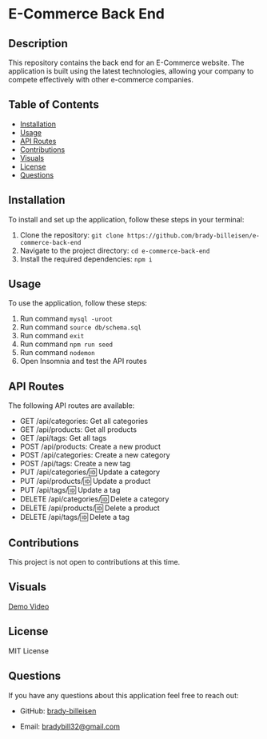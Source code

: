 # E-Commerce Back End

## Description
This repository contains the back end for an E-Commerce website. The application is built using the latest technologies, allowing your company to compete effectively with other e-commerce companies.
## Table of Contents
* [Installation](#installation)
* [Usage](#usage)
* [API Routes](#api-routes)
* [Contributions](#contributions)
* [Visuals](#visuals)
* [License](#license)
* [Questions](#questions)
## Installation
To install and set up the application, follow these steps in your terminal:

1. Clone the repository: `git clone https://github.com/brady-billeisen/e-commerce-back-end`
2. Navigate to the project directory: `cd e-commerce-back-end`
3. Install the required dependencies: `npm i`
## Usage
To use the application, follow these steps:

1. Run command `mysql -uroot`
2. Run command `source db/schema.sql`
3. Run command `exit`
4. Run command `npm run seed`
5. Run command `nodemon`
6. Open Insomnia and test the API routes
## API Routes
The following API routes are available:

* GET /api/categories: Get all categories
* GET /api/products: Get all products
* GET /api/tags: Get all tags
* POST /api/products: Create a new product
* POST /api/categories: Create a new category
* POST /api/tags: Create a new tag
* PUT /api/categories/:id: Update a category
* PUT /api/products/:id: Update a product
* PUT /api/tags/:id: Update a tag
* DELETE /api/categories/:id: Delete a category
* DELETE /api/products/:id: Delete a product
* DELETE /api/tags/:id: Delete a tag
## Contributions
This project is not open to contributions at this time.
## Visuals
[Demo Video](https://www.awesomescreenshot.com/video/19419645?key=0b818985188b1c0e831ca2a94d8e8cab)
## License
MIT License
## Questions
If you have any questions about this application feel free to reach out:
* GitHub: [brady-billeisen](https://github.com/brady-billeisen)

* Email: [bradybill32@gmail.com](mailto:bradybill32@gmail.com)